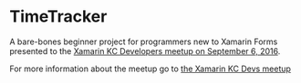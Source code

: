 # TimeTracker
A bare-bones beginner project for programmers new to Xamarin Forms presented to the [Xamarin KC Developers meetup on September 6, 2016](https://www.meetup.com/XamarinKCDevs/events/233729323/).

For more information about the meetup go to [the Xamarin KC Devs meetup](https://www.meetup.com/XamarinKCDevs/)
